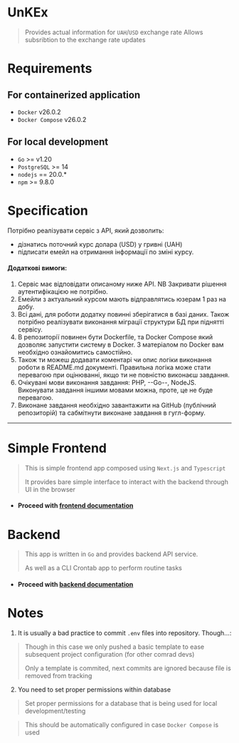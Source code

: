 # UnKEx

> Provides actual information for `UAH`/`USD` exchange rate 
> Allows subsribtion to the exchange rate updates


# Requirements
## For containerized application
- `Docker` v26.0.2
- `Docker Compose` v26.0.2

## For local development
- `Go` >= v1.20
- `PostgreSQL` >= 14
- `nodejs` == 20.0.*
- `npm` >= 9.8.0


# Specification
Потрібно реалізувати сервіс з АРІ, який дозволить:

- дізнатись поточний курс долара (USD) у гривні (UAH)
- підписати емейл на отримання інформації по зміні курсу.

#### Додаткові вимоги:
1. Сервіс має відповідати описаному ниже АРІ. NB Закривати рішення аутентифікацією не потрібно.
2. Eмейли з актуальний курсом мають відправлятись юзерам 1 раз на добу.
3. Всі дані, для роботи додатку повинні зберігатися в базі даних. Також потрібно реалізувати виконання міграції структури БД при піднятті сервісу.
4. В репозиторії повинен бути Dockerfile, та Docker Compose який дозволяє запустити систему в Docker. З матеріалом по Docker вам необхідно ознайомитись самостійно.
5. Також ти можеш додавати коментарі чи опис логіки виконання роботи в README.md документі. Правильна логіка може стати перевагою при оцінюванні, якщо ти не повністю виконаєш завдання.
6. Очікувані мови виконання завдання: PHP, --Go--, NodeJS. Виконувати завдання іншими мовами можна, проте, це не буде перевагою.
7. Виконане завдання необхідно завантажити на GitHub (публічний репозиторій) та сабмітнути виконане завдання в гугл-форму.


---
# Simple Frontend
> This is simple frontend app composed using `Next.js` and `Typescript`
>
> It provides bare simple interface to interact with the backend through UI in the browser

- #### Proceed with [frontend documentation](frontend/)


# Backend
> This app is written in `Go` and provides backend API service.
>
> As well as a CLI Crontab app to perform routine tasks

- #### Proceed with [backend documentation](backend/)



# Notes
1. It is usually a bad practice to commit `.env` files into repository. Though...:
> Though in this case we only pushed a basic template to ease subsequent project configuration (for other comrad devs)
>
> Only a template is commited, next commits are ignored because file is removed from tracking

2. You need to set proper permissions within database
> Set proper permissions for a database that is being used for local development/testing

> This should be automatically configured in case `Docker Compose` is used